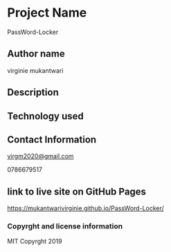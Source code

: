 # Project Name
PassWord-Locker

## Author name
 virginie mukantwari

 ## Description

## Technology used



 ## Contact Information
 virgm2020@gmail.com

 0786679517

 ## link to live site on GitHub Pages
 https://mukantwarivirginie.github.io/PassWord-Locker/


 ### Copyrght and license information


MIT Copyrght 2019